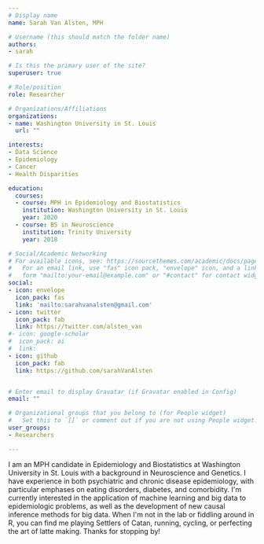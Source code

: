 ```yaml
---
# Display name
name: Sarah Van Alsten, MPH

# Username (this should match the folder name)
authors:
- sarah

# Is this the primary user of the site?
superuser: true

# Role/position
role: Researcher

# Organizations/Affiliations
organizations:
- name: Washington University in St. Louis
  url: ""

interests:
- Data Science
- Epidemiology
- Cancer
- Health Disparities

education:
  courses:
  - course: MPH in Epidemiology and Biostatistics
    institution: Washington University in St. Louis
    year: 2020
  - course: BS in Neuroscience
    institution: Trinity University
    year: 2018

# Social/Academic Networking
# For available icons, see: https://sourcethemes.com/academic/docs/page-builder/#icons
#   For an email link, use "fas" icon pack, "envelope" icon, and a link in the
#   form "mailto:your-email@example.com" or "#contact" for contact widget.
social:
- icon: envelope
  icon_pack: fas
  link: 'mailto:sarahvanalsten@gmail.com'  
- icon: twitter
  icon_pack: fab
  link: https://twitter.com/alsten_van
#- icon: google-scholar
#  icon_pack: ai
#  link: 
- icon: github
  icon_pack: fab
  link: https://github.com/sarahVanAlsten


# Enter email to display Gravatar (if Gravatar enabled in Config)
email: ""

# Organizational groups that you belong to (for People widget)
#   Set this to `[]` or comment out if you are not using People widget.
user_groups:
- Researchers

---
```

I am an MPH candidate in Epidemiology and Biostatistics at Washington University in St. Louis with a background in Neuroscience and Genetics. I have experience in both psychiatric and chronic disease epidemiology, with particular emphases on eating disorders, diabetes, and comorbidity. I'm currently interested in the application of machine learning and big data to epidemiologic problems, as well as the development of new causal inference methods for big data. When I'm not in the lab or fiddling around in R, you can find me playing Settlers of Catan, running, cycling, or perfecting the art of latte making. Thanks for stopping by!

